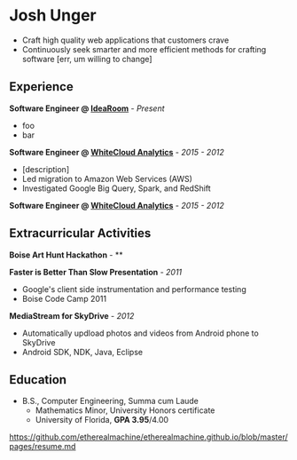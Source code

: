 # Josh Unger

* Craft high quality web applications that customers crave 
* Continuously seek smarter and more efficient methods for crafting software [err, um willing to change]

## Experience
**Software Engineer @ [IdeaRoom](http://www.idearoominc.com)** - *Present*
* foo
* bar

**Software Engineer @ [WhiteCloud Analytics](http://whitecloudanalytics.com/)** - *2015 - 2012*
* [description]
* Led migration to Amazon Web Services (AWS)
* Investigated Google Big Query, Spark, and RedShift 

**Software Engineer @ [WhiteCloud Analytics](http://whitecloudanalytics.com/)** - *2015 - 2012*

## Extracurricular Activities

**Boise Art Hunt Hackathon** - **

**Faster is Better Than Slow Presentation** - *2011*
* Google's client side instrumentation and performance testing
* Boise Code Camp 2011

**MediaStream for SkyDrive** - *2012*
* Automatically updload photos and videos from Android phone to SkyDrive
* Android SDK, NDK, Java, Eclipse

## Education
* B.S., Computer Engineering, Summa cum Laude
  * Mathematics Minor, University Honors certificate
  * University of Florida, **GPA 3.95**/4.00


https://github.com/etherealmachine/etherealmachine.github.io/blob/master/pages/resume.md
